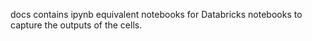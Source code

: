 docs contains ipynb equivalent notebooks for Databricks notebooks to capture the outputs of the cells.